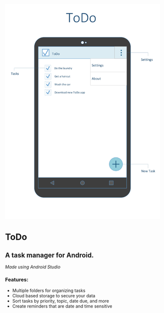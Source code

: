 ![](ToDo.jpg)

# ToDo
## A task manager for Android.
*Made using Android Studio*
### Features:
* Multiple folders for organizing tasks
* Cloud based storage to secure your data
* Sort tasks by priority, topic, date due, and more
*	Create reminders that are date and time sensitive
